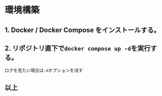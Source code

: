 # 環境構築

## 1. Docker / Docker Compose をインストールする。

## 2. リポジトリ直下で`docker compose up -d`を実行する。

ログを見たい場合は`-d`オプションを消す

## 以上